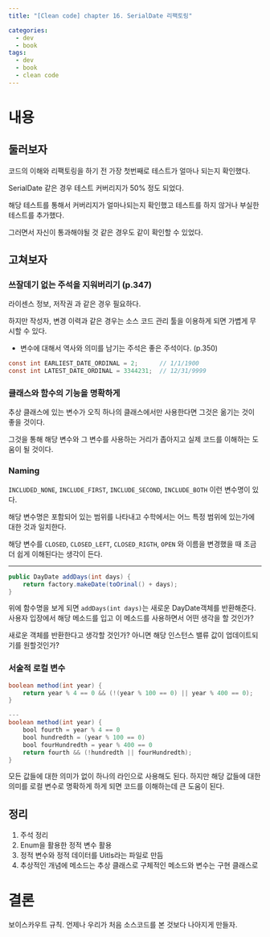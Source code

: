 ```yaml
---
title: "[Clean code] chapter 16. SerialDate 리팩토링"

categories:
  - dev
  - book
tags:
  - dev
  - book
  - clean code
---
```


# 내용
## 둘러보자

코드의 이해와 리팩토링을 하기 전 가장 첫번째로 테스트가 얼마나 되는지 확인했다.

SerialDate 같은 경우 테스트 커버리지가 50% 정도 되었다.

해당 테스트를 통해서 커버리지가 얼마나되는지 확인했고 테스트를 하지 않거나 부실한 테스트를 추가했다.

그러면서 자신이 통과해야될 것 같은 경우도 같이 확인할 수 있었다.

## 고쳐보자

### 쓰잘데기 없는 주석을 지워버리기 (p.347)
라이센스 정보, 저작권 과 같은 경우 필요하다.

하지만 작성자, 변경 이력과 같은 경우는 소스 코드 관리 툴을 이용하게 되면 가볍게 무시할 수 있다.

+ 변수에 대해서 역사와 의미를 남기는 주석은 좋은 주석이다. (p.350)
``` java
const int EARLIEST_DATE_ORDINAL = 2;      // 1/1/1900
const int LATEST_DATE_ORDINAL = 3344231;  // 12/31/9999
```

### 클래스와 함수의 기능을 명확하게 
추상 클래스에 있는 변수가 오직 하나의 클래스에서만 사용한다면 그것은 옮기는 것이 좋을 것이다.

그것을 통해 해당 변수와 그 변수를 사용하는 거리가 좁아지고 실제 코드를 이해하는 도움이 될 것이다.

### Naming
`INCLUDED_NONE`, `INCLUDE_FIRST`, `INCLUDE_SECOND`, `INCLUDE_BOTH` 이런 변수명이 있다. 

해당 변수명은 포함되어 있는 범위를 나타내고 수학에서는 어느 특정 범위에 있는가에 대한 것과 일치한다.

해당 변수를 `CLOSED`, `CLOSED_LEFT`, `CLOSED_RIGTH`, `OPEN` 와 이름을 변경했을 때 조금 더 쉽게 이해된다는 생각이 든다.

---

``` java
public DayDate addDays(int days) {
    return factory.makeDate(toOrinal() + days);
}
```
위에 함수명을 보게 되면 `addDays(int days)`는 새로운 DayDate객체를 반환해준다. 사용자 입장에서 해당 메소드를 입고 이 메소드를 사용하면서 어떤 생각을 할 것인가?

새로운 객체를 반환한다고 생각할 것인가? 아니면 해당 인스턴스 밸류 값이 업데이트되기를 원할것인가?


### 서술적 로컬 변수
``` java
boolean method(int year) {
    return year % 4 == 0 && (!(year % 100 == 0) || year % 400 == 0);
}

---
boolean method(int year) {
    bool fourth = year % 4 == 0
    bool hundredth = (year % 100 == 0)
    bool fourHundredth = year % 400 == 0
    return fourth && (!hundredth || fourHundredth);
}

```

모든 값들에 대한 의미가 없이 하나의 라인으로 사용해도 된다. 하지만 해당 값들에 대한 의미를 로컬 변수로 명확하게 하게 되면 코드를 이해하는데 큰 도움이 된다.

## 정리
1. 주석 정리
2. Enum을 활용한 정적 변수 활용
3. 정적 변수와 정적 데이터를 Uitls라는 파일로 만듬
4. 추상적인 개념에 메소드는 추상 클래스로 구체적인 메소드와 변수는 구현 클래스로


# 결론
보이스카우트 규칙. 언제나 우리가 처음 소스코드를 본 것보다 나아지게 만들자.
